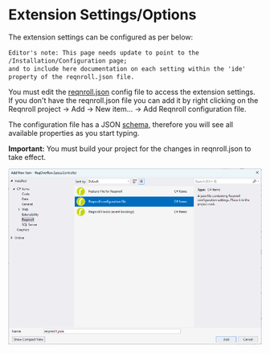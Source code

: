 
# Extension Settings/Options

The extension settings can be configured as per below:

```{note}
Editor's note: This page needs update to point to the /Installation/Configuration page;
and to include here documentation on each setting within the 'ide' property of the reqnroll.json file.
```

You must edit the [reqnroll.json](https://reqnroll.net/wp-content/uploads/reqnrollconfigs/reqnroll-config.json) config file to access the extension settings. If you don't have the reqnroll.json file you can add it by right clicking on the Reqnroll project -> Add -> New item... -> Add Reqnroll configuration file.

The configuration file has a JSON [schema](https://reqnroll.net/wp-content/uploads/reqnrollconfigs/reqnroll-config.json), therefore you will see all available properties as you start typing.

**Important:** You must build your project for the changes in reqnroll.json to take effect.

![VS2022 Config File](../../_static/images/vs2022configfile.png)

